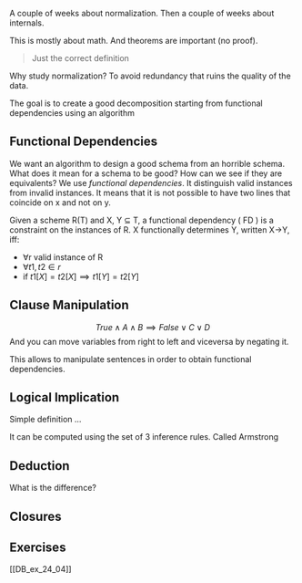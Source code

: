 A couple of weeks about normalization.
Then a couple of weeks about internals.

This is mostly about math.
And theorems are important (no proof).

> Just the correct definition

Why study normalization? To avoid redundancy that ruins the quality of the data.

The goal is to create a good decomposition starting from functional dependencies using an algorithm

## Functional Dependencies
We want an algorithm to design a good schema from an horrible schema.
What does it mean for a schema to be good?
How can we see if they are equivalents?
We use *functional dependencies*.
It distinguish valid instances from invalid instances.
It means that it is not possible to have two lines that coincide on x and not on y.


Given a scheme R(T) and X, Y $\subseteq$ T, a functional dependency ( FD ) is a constraint on the instances of R.
X functionally determines Y, written X→Y, iff: 
- $\forall$r valid instance of R
- $\forall t1, t2 \in r$
- $\text{ if }  t1[X] = t2[X] \implies t1[Y] = t2[Y]$

## Clause Manipulation
$$True\wedge A \wedge B\implies False \vee C \vee D$$
And you can move variables from right to left and viceversa by negating it.

This allows to manipulate sentences in order to obtain functional dependencies.

## Logical Implication
Simple definition
...

It can be computed using the set of 3 inference rules. Called Armstrong 


## Deduction
What is the difference?


## Closures



## Exercises
[[DB_ex_24_04]]